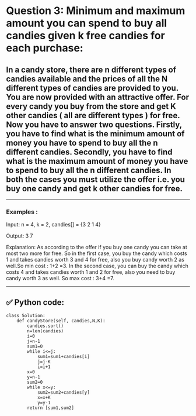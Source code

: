 # Question 3: Minimum and maximum amount you can spend to buy all candies given k free candies for each purchase:

## In a candy store, there are n different types of candies available and the prices of all the N different types of candies are provided to you. You are now provided with an attractive offer. For every candy you buy from the store and get K other candies ( all are different types ) for free. Now you have to answer two questions. Firstly, you have to find what is the minimum amount of money you have to spend to buy all the n different candies. Secondly, you have to find what is the maximum amount of money you have to spend to buy all the n different candies. In both the cases you must utilize the offer i.e. you buy one candy and get k other candies for free.

---

### Examples :

Input: n = 4, k = 2, candies[] = {3 2 1 4}

Output: 3 7

Explanation: As according to the offer if you buy one candy you can take at most two  more for free. So in the first case, you buy the candy which costs 1 and takes candies worth 3 and 4 for free, also you buy candy worth 2 as well.So min cost : 1+2 =3. In the second case, you can buy the candy which costs 4 and takes candies worth 1 and 2 for free, also you need to buy candy worth 3 as well. So max cost : 3+4 =7.

---

## ✅ Python code:

```
class Solution:
    def candyStore(self, candies,N,K):
        candies.sort()
        n=len(candies)
        i=0
        j=n-1
        sum1=0
        while i<=j:
            sum1=sum1+candies[i]
            j=j-K
            i=i+1
        x=0
        y=n-1
        sum2=0
        while x<=y:
            sum2=sum2+candies[y]
            x=x+K
            y=y-1
        return [sum1,sum2]
```
